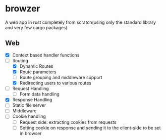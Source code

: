 # browzer

A web app in rust completely from scratch(using only the standard library and very few cargo packages)

## Web

- [x] Context based handler functions
- [ ] Routing
  - [x] Dynamic Routes
  - [x] Route parameters
  - [ ] Route grouping and middleware support
  - [x] Redirecting users to various routes
- [ ] Request Handling
  - [ ] Form data handling
- [x] Response Handling
- [ ] Static file server
- [ ] Middleware
- [ ] Cookie handling
  - [ ] Request side: extracting cookies from requests
  - [ ] Setting cookie on response and sending it to the client-side to be set in browser
